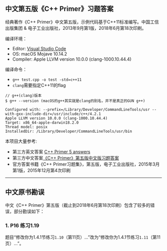 ## 中文第五版《C++ Primer》习题答案

经典著作《C++ Primer》中文第五版，示例代码基于C++11标准编写。中国工信出版集团 & 电子工业出版社，2013年9月第1版，2018年6月第18次印刷。

编译环境：
* Editor: [Visual Studio Code](https://code.visualstudio.com/)
* OS: macOS Mojave 10.14.2
* Compiler: Apple LLVM version 10.0.0 (clang-1000.10.44.4)

编译命令：
* `g++ test.cpp -o test -std=c++11`
* `clang`需要指定C++11的flag
  
```
// g++(clang)版本
$ g++ --version (macOS的g++其实就是clang的别名，并不是真正的GUN g++)

Configured with: --prefix=/Library/Developer/CommandLineTools/usr --with-gxx-include-dir=/usr/include/c++/4.2.1
Apple LLVM version 10.0.0 (clang-1000.10.44.4)
Target: x86_64-apple-darwin18.2.0
Thread model: posix
InstalledDir: /Library/Developer/CommandLineTools/usr/bin
```

本项目大量参考:
* 第三方英文答案 [C++ Primer 5 answers](https://github.com/Mooophy/Cpp-Primer)
* 第三方中文答案[《C++ Primer》第五版中文版习题答案](https://github.com/huangmingchuan/Cpp_Primer_Answers)
* 官方答案书籍《C++ Primer习题集》，第五版，电子工业出版社，2015年3月第1版，2015年12月第4次印刷

---

## 中文原书勘误
中文《C++ Primer》第五版（截止到2018年6月第18次印刷）包含了较多的错误，部分勘误如下：
### 1. P16 练习1.19
题目“修改你为1.4.1节练习`1.10`（第11页）...”改为“修改你为1.4.1节练习`1.11`（第11页）...”。